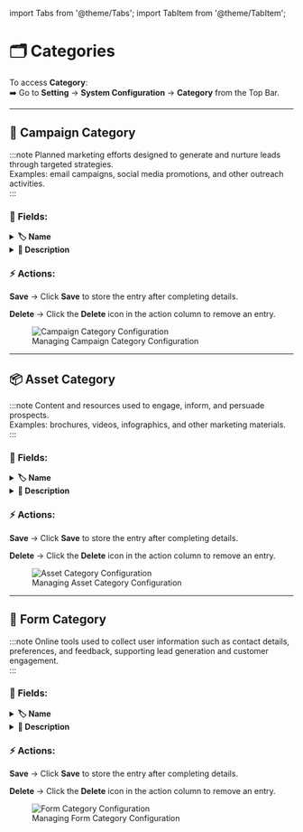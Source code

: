 import Tabs from '@theme/Tabs';
import TabItem from '@theme/TabItem';

# 🗂️ **Categories**

To access **Category**:  
➡️ Go to **Setting** → **System Configuration** → **Category** from the Top Bar.

---

## 🎯 **Campaign Category**

:::note
Planned marketing efforts designed to generate and nurture leads through targeted strategies.  
Examples: email campaigns, social media promotions, and other outreach activities.  
:::

### 📝 **Fields:**

<details>
 <summary><strong>🏷️ Name</strong></summary>
 <p>
- **Name** → Title or label of the campaign.  
</p>
</details>

<details>
 <summary><strong>📝 Description</strong></summary>
 <p>
- **Description** → Explains the purpose and content of the campaign.  
</p>
</details>

### ⚡ **Actions:**

<Tabs>
  <TabItem value="save" label="💾 Save" default>
    <p><strong>Save</strong> → Click <strong>Save</strong> to store the entry after completing details.</p>
  </TabItem>

  <TabItem value="delete" label="🗑️ Delete">
    <p><strong>Delete</strong> → Click the <strong>Delete</strong> icon in the action column to remove an entry.</p>
  </TabItem>
</Tabs>

<figure>
  <img src="/media/image32.png" alt="Campaign Category Configuration" />
  <figcaption>Managing Campaign Category Configuration</figcaption>
</figure>

---

## 📦 **Asset Category**

:::note
Content and resources used to engage, inform, and persuade prospects.  
Examples: brochures, videos, infographics, and other marketing materials.  
:::

### 📝 **Fields:**

<details>
 <summary><strong>🏷️ Name</strong></summary>
 <p>
- **Name** → Title or label of the asset.  
</p>
</details>

<details>
 <summary><strong>📝 Description</strong></summary>
 <p>
- **Description** → Explains the purpose and content of the asset.   
</p>
</details>

### ⚡ **Actions:**

<Tabs>
  <TabItem value="save" label="💾 Save" default>
    <p><strong>Save</strong> → Click <strong>Save</strong> to store the entry after completing details.</p>
  </TabItem>

  <TabItem value="delete" label="🗑️ Delete">
    <p><strong>Delete</strong> → Click the <strong>Delete</strong> icon in the action column to remove an entry.</p>
  </TabItem>
</Tabs>

<figure>
  <img src="/media/image33.png" alt="Asset Category Configuration" />
  <figcaption>Managing Asset Category Configuration</figcaption>
</figure>

---

## 📑 **Form Category**

:::note
Online tools used to collect user information such as contact details, preferences, and feedback, supporting lead generation and customer engagement.  
:::

### 📝 **Fields:**

<details>
 <summary><strong>🏷️ Name</strong></summary>
 <p>
- **Name** → Title or label of the form.  
</p>
</details>

<details>
 <summary><strong>📝 Description</strong></summary>
 <p>
- **Description** → Explains the purpose and content of the form. 
</p>
</details>

### ⚡ **Actions:**

<Tabs>
  <TabItem value="save" label="💾 Save" default>
    <p><strong>Save</strong> → Click <strong>Save</strong> to store the entry after completing details.</p>
  </TabItem>

  <TabItem value="delete" label="🗑️ Delete">
    <p><strong>Delete</strong> → Click the <strong>Delete</strong> icon in the action column to remove an entry.</p>
  </TabItem>
</Tabs>

<figure>
  <img src="/media/image34.png" alt="Form Category Configuration" />
  <figcaption>Managing Form Category Configuration</figcaption>
</figure>
